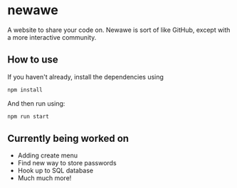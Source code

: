 # newawe
A website to share your code on. Newawe is sort of like GitHub, except with a more interactive community. 

## How to use
If you haven't already, install the dependencies using
```sh
npm install
```
And then run using:
```sh
npm run start
```

## Currently being worked on
 * Adding create menu
 * Find new way to store passwords
 * Hook up to SQL database
 * Much much more!
